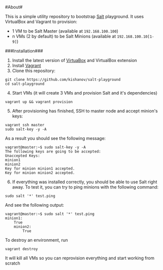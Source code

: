 #About#

This is a simple utility repository to bootstrap [Salt](http://docs.saltstack.com/en/latest/) playground. It uses VirtualBox and Vagrant to provision:

* 1 VM to be Salt Master (available at `192.168.100.100`)
* n VMs (2 by default) to be Salt Minions (available at `192.168.100.10[1-9]`)

###Installation###

1. Install the latest version of [VirtuaBox](https://www.virtualbox.org/wiki/Downloads) and VirtualBox extension
2. Install [Vagrant](http://www.vagrantup.com/downloads.html)
3. Clone this repository:
```
git clone https://github.com/kishanov/salt-playground
cd salt-playground
```
4. Start VMs (it will create 3 VMs and provision Salt and it's dependencies)
```
vagrant up && vagrant provision
```
5. After provisioning has finished, SSH to master node and accept minion's keys:
```
vagrant ssh master
sudo salt-key -y -A
```
As a result you should see the following message:
```
vagrant@master:~$ sudo salt-key -y -A
The following keys are going to be accepted:
Unaccepted Keys:
minion1
minion2
Key for minion minion1 accepted.
Key for minion minion2 accepted.
```
6. If everything was installed correctly, you should be able to use Salt right away. To test it, you can try to ping minions with the following command:
```
sudo salt '*' test.ping
```

And see the following output:


```
vagrant@master:~$ sudo salt '*' test.ping
minion1:
    True
    minion2:
        True
```


To destroy an environment, run 
```
vagrant destroy
```
It will kill all VMs so you can reprovision everything and start working from scratch

